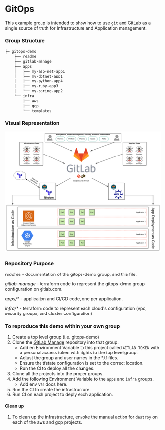 # GitOps

This example group is intended to show how to use `git` and GitLab as a single 
source of truth for Infrastructure and Application management.

### Group Structure
```
├─ gitops-demo
    ├── readme
    ├── gitlab-manage
    ├── apps
    │   ├── my-asp-net-app1
    │   ├── my-dotnet-app1
    │   ├── my-python-app4
    │   ├── my-ruby-app3
    │   └── my-spring-app2
    └── infra
        ├── aws
        ├── gcp
        └── templates
```

### Visual Representation
![GitOps-Demo.svg](GitOps-Demo.svg)

### Repository Purpose

*readme* - documentation of the gitops-demo group, and this file.

*gitlab-manage* - terraform code to represent the gitops-demo group configuration on gitlab.com.

*apps/\** - applicaiton and CI/CD code, one per application.

*infra/\** - terraform code to represent each cloud's configuration (vpc, security groups, and cluster configuration)



### To reproduce this demo within your own group
1. Create a top level group (i.e. gitops-demo)
1. Clone the [GitLab Manage](https://gitlab.com/gitops-demo/gitlab-manage) repository into that group.
    * Add en Environment Variable to this project called `GITLAB_TOKEN` with a personal access token with rights to the top level group.
    * Adjust the group and user names in the *.tf files.
    * Ensure the tfstate configuration is set to the correct location.
    * Run the CI to deploy all the changes.
1. Clone all the projects into the proper groups.
1. Add the following Environment Variable to the `apps` and `infra` groups.
    * Add env var docs here.
1. Run the CI to create the infrastructure.
1. Run CI on each project to deply each application.

#### Clean up
1. To clean up the infrastructure, envoke the manual action for `destroy` on each of the aws and gcp projects.

